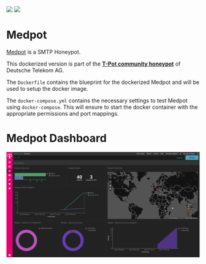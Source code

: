[![](https://images.microbadger.com/badges/version/blackhatch/medpot:1811.svg)](https://microbadger.com/images/blackhatch/medpot:1811 "Get your own version badge on microbadger.com") [![](https://images.microbadger.com/badges/image/blackhatch/medpot:1811.svg)](https://microbadger.com/images/blackhatch/medpot:1811 "Get your own image badge on microbadger.com")

# Medpot

[Medpot](https://github.com/schmalle/medpot) is a SMTP Honeypot.

This dockerized version is part of the **[T-Pot community honeypot](http://dtag-dev-sec.github.io/)** of Deutsche Telekom AG.

The `Dockerfile` contains the blueprint for the dockerized Medpot and will be used to setup the docker image.

The `docker-compose.yml` contains the necessary settings to test Medpot using `docker-compose`. This will ensure to start the docker container with the appropriate permissions and port mappings.

# Medpot Dashboard

![Medpot Dashboard](doc/dashboard.png)
